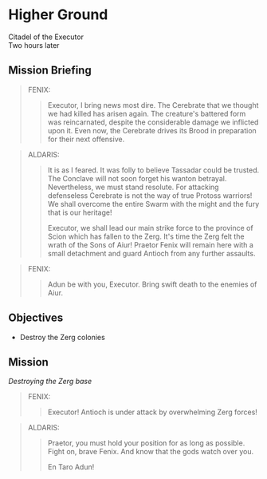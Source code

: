 # Higher Ground

Citadel of the Executor  
Two hours later

## Mission Briefing

> FENIX:
>> Executor, I bring news most dire. The Cerebrate that we thought we had killed has arisen again. The creature's battered form was reincarnated, despite the considerable damage we inflicted upon it. Even now, the Cerebrate drives its Brood in preparation for their next offensive.

> ALDARIS:
>> It is as I feared. It was folly to believe Tassadar could be trusted. The Conclave will not soon forget his wanton betrayal. Nevertheless, we must stand resolute. For attacking defenseless Cerebrate is not the way of true Protoss warriors! We shall overcome the entire Swarm with the might and the fury that is our heritage!
>>
>> Executor, we shall lead our main strike force to the province of Scion which has fallen to the Zerg. It's time the Zerg felt the wrath of the Sons of Aiur! Praetor Fenix will remain here with a small detachment and guard Antioch from any further assaults.

> FENIX:
>> Adun be with you, Executor. Bring swift death to the enemies of Aiur.

## Objectives

- Destroy the Zerg colonies

## Mission

_Destroying the Zerg base_

> FENIX:
>> Executor! Antioch is under attack by overwhelming Zerg forces!

> ALDARIS:
>> Praetor, you must hold your position for as long as possible. Fight on, brave Fenix. And know that the gods watch over you.
>>
>> En Taro Adun!